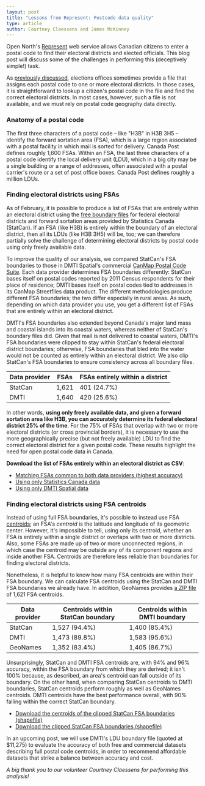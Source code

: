```yaml
---
layout: post
title: "Lessons from Represent: Postcode data quality"
type: article
author: Courtney Claessens and James McKinney
---
```

Open North's [Represent](https://represent.opennorth.ca/) web service allows Canadian citizens to enter a postal code to find their electoral districts and elected officials. This blog post will discuss some of the challenges in performing this (deceptively simple!) task.

As [previously discussed](http://blog.opennorth.ca/2013/03/05/open-postal-code-data-now/), elections offices sometimes provide a file that assigns each postal code to one or more electoral districts. In those cases, it is straightforward to lookup a citizen's postal code in the file and find the correct electoral districts. In most cases, however, such a file is not available, and we must rely on postal code geography data directly.

### Anatomy of a postal code

The first three characters of a postal code – like "H3B" in H3B 3H5 – identify the forward sortation area (FSA), which is a large region associated with a postal facility in which mail is sorted for delivery. Canada Post defines roughly 1,600 FSAs. Within an FSA, the last three characters of a postal code identify the local delivery unit (LDU), which in a big city may be a single building or a range of addresses, often associated with a postal carrier's route or a set of post office boxes. Canada Post defines roughly a million LDUs.

### Finding electoral districts using FSAs

As of February, it is possible to produce a list of FSAs that are entirely within an electoral district using the [free boundary files](http://www12.statcan.gc.ca/census-recensement/2011/geo/bound-limit/bound-limit-2011-eng.cfm) for federal electoral districts and forward sortation areas provided by Statistics Canada (StatCan). If an FSA (like H3B) is entirely within the boundary of an electoral district, then all its LDUs (like H3B 3H5) will be, too; we can therefore partially solve the challenge of determining electoral districts by postal code using only freely available data.

To improve the quality of our analysis, we compared StatCan's FSA boundaries to those in DMTI Spatial's commercial [CanMap Postal Code Suite](http://www.dmtispatial.com/can_map.html). Each data provider determines FSA boundaries differently: StatCan bases itself on postal codes reported by 2011 Census respondents for their place of residence; DMTI bases itself on postal codes tied to addresses in its CanMap Streetfiles data product. The different methodologies produce different FSA boundaries; the two differ especially in rural areas. As such, depending on which data provider you use, you get a different list of FSAs that are entirely within an electoral district.

DMTI's FSA boundaries also extended beyond Canada's major land mass and coastal islands into its coastal waters, whereas neither of StatCan's boundary files did. Given that mail is not delivered to coastal waters, DMTI's FSA boundaries were clipped to stay within StatCan's federal electoral district boundaries; otherwise, FSA boundaries that bled into the water would not be counted as entirely within an electoral district. We also clip StatCan's FSA boundaries to ensure consistency across all boundary files.

<table>
  <thead>
    <tr>
      <th>Data provider</th>
      <th>FSAs</th>
      <th>FSAs entirely within a district</th>
    </tr>
  </thead>
  <tbody>
    <tr>
      <td>StatCan</td>
      <td>1,621</td>
      <td>401 (24.7%)</td>
    </tr>
    <tr>
      <td>DMTI</td>
      <td>1,640</td>
      <td>420 (25.6%)</td>
    </tr>
  </tbody>
</table>

In other words, **using only freely available data, and given a forward sortation area like H3B, you can accurately determine its federal electoral district 25% of the time**. For the 75% of FSAs that overlap with two or more electoral districts (or cross provincial borders), it is necessary to use the more geographically precise (but not freely available) LDU to find the correct electoral district for a given postal code. These results highlight the need for open postal code data in Canada.

**Download the list of FSAs entirely within an electoral district as CSV**:

* [Matching FSAs common to both data providers (highest accuracy)](https://docs.google.com/spreadsheet/pub?key=0ApsS1HWhYxQGdFZUSzYzSTZlemlmNklHZXlkRTZpQ3c&single=true&gid=7&output=csv)
* [Using only Statistics Canada data](https://docs.google.com/spreadsheet/pub?key=0ApsS1HWhYxQGdFZUSzYzSTZlemlmNklHZXlkRTZpQ3c&single=true&gid=1&output=csv)
* [Using only DMTI Spatial data](https://docs.google.com/spreadsheet/pub?key=0ApsS1HWhYxQGdFZUSzYzSTZlemlmNklHZXlkRTZpQ3c&single=true&gid=0&output=csv)

### Finding electoral districts using FSA centroids

Instead of using full FSA boundaries, it's possible to instead use FSA [centroids](http://en.wikipedia.org/wiki/Centroid); an FSA's *centroid* is the latitude and longitude of its geometric center. However, it's impossible to tell, using only its centroid, whether an FSA is entirely within a single district or overlaps with two or more districts. Also, some FSAs are made up of two or more unconnected regions, in which case the centroid may be outside any of its component regions and inside another FSA. Centroids are therefore less reliable than boundaries for finding electoral districts.

Nonetheless, it is helpful to know how many FSA centroids are within their FSA boundary. We can calculate FSA centroids using the StatCan and DMTI FSA boundaries we already have. In addition, GeoNames provides [a ZIP file](http://download.geonames.org/export/zip/CA.zip) of 1,621 FSA centroids.

<table>
  <thead>
    <tr>
      <th>Data provider</th>
      <th>Centroids within StatCan boundary</th>
      <th>Centroids within DMTI boundary</th>
    </tr>
  </thead>
  <tbody>
    <tr>
      <td>StatCan</td>
      <td>1,527 (94.4%)</td>
      <td>1,400 (85.4%)</td>
    </tr>
    <tr>
      <td>DMTI</td>
      <td>1,473 (89.8%)</td>
      <td>1,583 (95.6%)</td>
    </tr>
    <tr>
      <td>GeoNames</td>
      <td>1,352 (83.4%)</td>
      <td>1,405 (86.7%)</td>
    </tr>
  </tbody>
</table>

Unsurprisingly, StatCan and DMTI FSA centroids are, with 94% and 96% accuracy, within the FSA boundary from which they are derived; it isn't 100% because, as described, an area's centroid can fall outside of its boundary. On the other hand, when comparing StatCan centroids to DMTI boundaries, StatCan centroids perform roughly as well as GeoNames centroids. DMTI centroids have the best performance overall, with 90% falling within the correct StatCan boundary.

* [Download the centroids of the clipped StatCan FSA boundaries (shapefile)](http://public.opennorth.ca.s3.amazonaws.com/StatCan_FSA_centroids.zip)
* [Download the clipped StatCan FSA boundaries (shapefile)](http://public.opennorth.ca.s3.amazonaws.com/StatCan_FSA_boundaries.zip)

In an upcoming post, we will use DMTI's LDU boundary file (quoted at $11,275) to evaluate the accuracy of both free and commercial datasets describing full postal code centroids, in order to recommend affordable datasets that strike a balance between accuracy and cost.

*A big thank you to our volunteer Courtney Claessens for performing this analysis!*
